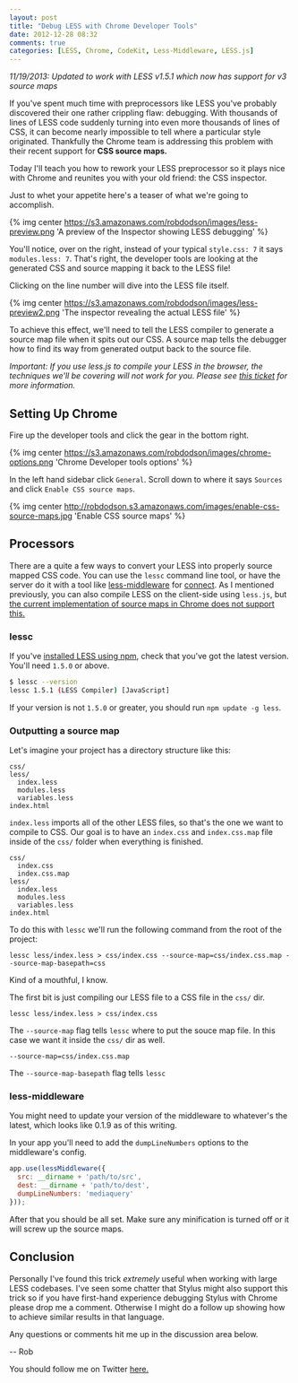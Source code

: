 ```yaml
---
layout: post
title: "Debug LESS with Chrome Developer Tools"
date: 2012-12-28 08:32
comments: true
categories: [LESS, Chrome, CodeKit, Less-Middleware, LESS.js]
---
```


*11/19/2013: Updated to work with LESS v1.5.1 which now has support for v3 source maps*

If you've spent much time with preprocessors like LESS you've probably discovered their one rather crippling flaw: debugging. With thousands of lines of LESS code suddenly turning into even more thousands of lines of CSS, it can become nearly impossible to tell where a particular style originated. Thankfully the Chrome team is addressing this problem with their recent support for **CSS source maps.**

Today I'll teach you how to rework your LESS preprocessor so it plays nice with Chrome and reunites you with your old friend: the CSS inspector.

<!--more-->

Just to whet your appetite here's a teaser of what we're going to accomplish.

{% img center https://s3.amazonaws.com/robdodson/images/less-preview.png 'A preview of the Inspector showing LESS debugging' %}

You'll notice, over on the right, instead of your typical `style.css: 7` it says `modules.less: 7`. That's right, the developer tools are looking at the generated CSS and source mapping it back to the LESS file!

Clicking on the line number will dive into the LESS file itself.

{% img center https://s3.amazonaws.com/robdodson/images/less-preview2.png 'The inspector revealing the actual LESS file' %}

To achieve this effect, we'll need to tell the LESS compiler to generate a source map file when it spits out our CSS. A source map tells the debugger how to find its way from generated output back to the source file.

*Important: If you use less.js to compile your LESS in the browser, the techniques we'll be covering will not work for you. Please see [this ticket](https://code.google.com/p/chromium/issues/detail?id=285786) for more information.*

## Setting Up Chrome <a href="#" id="setting-up-chrome"></a>

Fire up the developer tools and click the gear in the bottom right.

{% img center https://s3.amazonaws.com/robdodson/images/chrome-options.png 'Chrome Developer tools options' %}

In the left hand sidebar click `General`. Scroll down to where it says `Sources` and click `Enable CSS source maps`.

{% img center http://robdodson.s3.amazonaws.com/images/enable-css-source-maps.jpg 'Enable CSS source maps' %}

## Processors <a href="#" id="processors"></a>

There are a quite a few ways to convert your LESS into properly source mapped CSS code. You can use the `lessc` command line tool, or have the server do it with a tool like [less-middleware](https://github.com/emberfeather/less.js-middleware) for [connect](http://www.senchalabs.org/connect/). As I mentioned previously, you can also compile LESS on the client-side using `less.js`, but [the current implementation of source maps in Chrome does not support this.](https://code.google.com/p/chromium/issues/detail?id=285786)


### lessc <a href="#" id="lessc"></a>

If you've [installed LESS using npm](https://github.com/less/less.js/#getting-started), check that you've got the latest version. You'll need `1.5.0` or above.

``` bash
$ lessc --version
lessc 1.5.1 (LESS Compiler) [JavaScript]
```
If your version is not `1.5.0` or greater, you should run `npm update -g less`.

### Outputting a source map

Let's imagine your project has a directory structure like this:

```
css/
less/
  index.less
  modules.less
  variables.less
index.html
```

`index.less` imports all of the other LESS files, so that's the one we want to compile to CSS. Our goal is to have an `index.css` and `index.css.map` file inside of the `css/` folder when everything is finished.

```
css/
  index.css
  index.css.map
less/
  index.less
  modules.less
  variables.less
index.html
```

To do this with `lessc` we'll run the following command from the root of the project:

`lessc less/index.less > css/index.css --source-map=css/index.css.map --source-map-basepath=css`

Kind of a mouthful, I know.

The first bit is just compiling our LESS file to a CSS file in the `css/` dir.

```
lessc less/index.less > css/index.css
```

The `--source-map` flag tells `lessc` where to put the souce map file. In this case we want it inside the `css/` dir as well.

```
--source-map=css/index.css.map
```

The `--source-map-basepath` flag tells `lessc`

### less-middleware <a href="#" id="less-middleware"></a>

You might need to update your version of the middleware to whatever's the latest, which looks like 0.1.9 as of this writing.

In your app you'll need to add the `dumpLineNumbers` options to the middleware's config.

``` js app.js
app.use(lessMiddleware({
  src: __dirname + 'path/to/src',
  dest: __dirname + 'path/to/dest',
  dumpLineNumbers: 'mediaquery'
}));
```

After that you should be all set. Make sure any minification is turned off or it will screw up the source maps.

## Conclusion

Personally I've found this trick *extremely* useful when working with large LESS codebases. I've seen some chatter that Stylus might also support this trick so if you have first-hand experience debugging Stylus with Chrome please drop me a comment. Otherwise I might do a follow up showing how to achieve similar results in that language.

Any questions or comments hit me up in the discussion area below.

-- Rob

You should follow me on Twitter [here.](http://twitter.com/rob_dodson)



